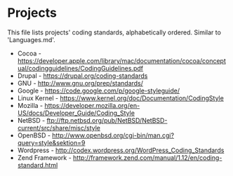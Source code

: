Projects
========

This file lists projects' coding standards, alphabetically ordered. Similar to 'Languages.md'.

* Cocoa - https://developer.apple.com/library/mac/documentation/cocoa/conceptual/codingguidelines/CodingGuidelines.pdf
* Drupal - https://drupal.org/coding-standards
* GNU - http://www.gnu.org/prep/standards/
* Google - https://code.google.com/p/google-styleguide/
* Linux Kernel - https://www.kernel.org/doc/Documentation/CodingStyle
* Mozilla - https://developer.mozilla.org/en-US/docs/Developer_Guide/Coding_Style
* NetBSD - ftp://ftp.netbsd.org/pub/NetBSD/NetBSD-current/src/share/misc/style
* OpenBSD - http://www.openbsd.org/cgi-bin/man.cgi?query=style&sektion=9
* Wordpress - http://codex.wordpress.org/WordPress_Coding_Standards
* Zend Framework - http://framework.zend.com/manual/1.12/en/coding-standard.html
